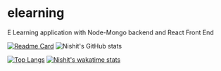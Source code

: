 # elearning
E Learning application with Node-Mongo backend and React Front End


[![Readme Card](https://github-readme-stats.vercel.app/api/pin/?username=Nishit2011&repo=elearning)](https://github.com/anuraghazra/github-readme-stats)
![Nishit's GitHub stats](https://github-readme-stats.vercel.app/api?username=Nishit2011&show_icons=true&theme=radical)

[![Top Langs](https://github-readme-stats.vercel.app/api/top-langs/?username=Nishit2011)](https://github.com/anuraghazra/github-readme-stats)
[![Nishit's wakatime stats](https://github-readme-stats.vercel.app/api/wakatime?username=Nishit2011)](https://github.com/anuraghazra/github-readme-stats)





